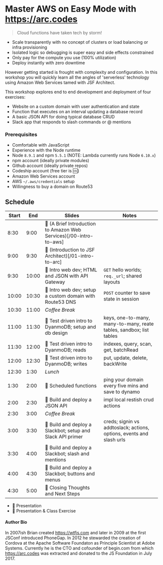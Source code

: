# Master AWS on Easy Mode with https://arc.codes

> Cloud functions have taken tech by storm! 

- Scale transparently with no concept of clusters or load balancing or infra provisioning
- Isolated logic so debugging is super easy and side effects constrained
- Only pay for the compute you use (100% utilization)
- Deploy instantly with zero downtime

However getting started is frought with complexity and configuration. In this workshop you will quickly learn all the angles of 'serverless' technology using Amazon Web Services tamed with JSF Architect. 

This workshop explores end to end development and deployment of four exercises:

- Website on a custom domain with user authentication and state 
- Function that executes on an interval updating a database record
- A basic JSON API for doing typical database CRUD
- Slack app that responds to slash commands or @ mentions

### Prerequisites

- Comfortable with JavaScript
- Experience with the Node runtime
- Node `8.9.1` and npm `5.5.1` (NOTE: Lambda currently runs Node `6.10.x`)
- npm account (ideally private modules)
- Github account (ideally private repos)
- Codeship account (free tier is 🆒)
- Amazon Web Services account
- AWS `~/.aws/credentials` setup
- Willingness to buy a domain on Route53

## Schedule

| Start | End   | Slides                                                              | Notes                                                                 |
| ----- | ----- | ------------------------------------------------------------------- | --------------------------------------------------------------------- |
|  8:30 |  9:00 | 🎺  (A Brief Introduction to Amazon Web Services)[/00-intro-to-aws]  | &nbsp;                                                                |
|  9:00 |  9:30 | 🎺  (Introduction to JSF Architect)[/01-intro-to-arc]                | &nbsp;                                                                |
|  9:30 | 10:00 | 🌟  Intro web dev; HTML and JSON with API Gateway                    | `GET` hello worlds; `req._url`; shared layouts                        |
| 10:00 | 10:30 | 🌟  Intro web dev; setup a custom domain with Route53 DNS            | `POST` counter to save state in session                               |
| 10:30 | 11:00 | _Coffee Break_                                                      | &nbsp;                                                                |
| 11:00 | 11:30 | 🌟  Test driven intro to DyanmoDB; setup and db design               | keys, one-to-many, many-to-many, reate tables, sandbox; list tables   | 
| 11:30 | 12:00 | 🌟  Test driven intro to DyanmoDB; reads                             | indexes, query, scan, get, batchRead                                  |
| 12:00 | 12:30 | 🌟  Test driven intro to DyanmoDB; writes                            | put, update, delete, backWrite                                        |
| 12:30 |  1:30 | _Lunch_                                                             | &nbsp;                                                                |
|  1:30 |  2:00 | 🌟  Scheduled functions                                              | ping your domain every five mins and save to dynamo                   | 
|  2:00 |  2:30 | 🌟  Build and deploy a JSON API                                      | impl local restish crud actions                                       |
|  2:30 |  3:00 | _Coffee Break_                                                      | &nbsp;                                                                | 
|  3:00 |  3:30 | 🌟  Build and deploy a Slackbot; setup and Slack API primer          | creds; signin vs addtoslack; actions, options, events and slash urls  |
|  3:30 |  4:00 | 🌟  Build and deploy a Slackbot; slash and mentions                  | &nbsp;                                                                |
|  4:00 |  4:30 | 🌟  Build and deploy a Slackbot; buttons and menus                   | &nbsp;                                                                |
|  4:30 |  5:00 | 🌟  Closing Thoughts and Next Steps                                  | &nbsp;                                                                |

- 🎺  Presentation
- 🌟  Presentation &amp; Class Exercise

#### Author Bio

In 2007ish Brian created https://wtfjs.com and later in 2009 at the first JSConf introduced PhoneGap. In 2012 he stewarded the creation of Cordova at the Apache Software Foundaton as Principle Scientist at Adobe Systems. Currently he is the CTO and cofounder of begin.com from which https://arc.codes was extracted and donated to the JS Foundation in July 2017.

